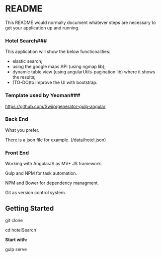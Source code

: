 # README #

This README would normally document whatever steps are necessary to get your application up and running.

### Hotel Search###
This application will show the below functionalities:
 - elastic search;
 - using the google maps API (using ngmap lib);
 - dynamic table view (using angularUtils-pagination lib) where it shows the results;
 - (TO-DO)to improve the UI with bootstrap.
 
### Template used by Yeoman###
https://github.com/Swiip/generator-gulp-angular


### Back End ###

What you prefer.

There is a json file for example. (/data/hotel.json)


### Front End ###

Working with AngularJS as MV* JS framework.

Gulp and NPM for task automation. 

NPM and Bower for dependency managment. 

Git as version control system.


## **Getting Started** ##

git clone 

cd hotelSearch


**Start with:**

gulp serve
